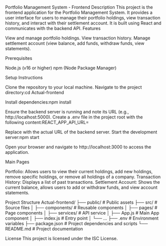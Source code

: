 Portfolio Management System - Frontend
Description
This project is the frontend application for the Portfolio Management System. It provides a user interface for users to manage their portfolio holdings, view transaction history, and interact with their settlement account. It is built using React and communicates with the backend API.
Features

View and manage portfolio holdings.
View transaction history.
Manage settlement account (view balance, add funds, withdraw funds, view statements).

Prerequisites

Node.js (v16 or higher)
npm (Node Package Manager)

Setup Instructions

Clone the repository to your local machine.
Navigate to the project directory:cd Actual-frontend


Install dependencies:npm install


Ensure the backend server is running and note its URL (e.g., http://localhost:5000).
Create a .env file in the project root with the following content:REACT_APP_API_URL=<backend-url>

Replace <backend-url> with the actual URL of the backend server.
Start the development server:npm start


Open your browser and navigate to http://localhost:3000 to access the application.

Main Pages

Portfolio: Allows users to view their current holdings, add new holdings, remove specific holdings, or remove all holdings of a company.
Transaction History: Displays a list of past transactions.
Settlement Account: Shows the current balance, allows users to add or withdraw funds, and view account statements.

Project Structure
Actual-frontend/
├── public/                     # Public assets
├── src/                        # Source files
│   ├── components/             # Reusable components
│   ├── pages/                  # Page components
│   ├── services/               # API service
│   ├── App.js                  # Main App component
│   ├── index.js                # Entry point
│   └── ...
├── .env                        # Environment variables
├── package.json                # Project dependencies and scripts
└── README.md                   # Project documentation

License
This project is licensed under the ISC License.